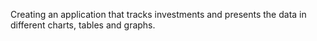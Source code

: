 Creating an application that tracks investments and presents the data in different charts, tables and graphs.
